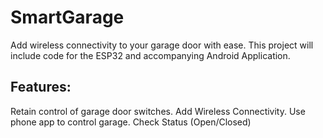 # SmartGarage
Add wireless connectivity to your garage door with ease. This project will include code for the ESP32 and accompanying Android Application.

## Features:
Retain control of garage door switches.
Add Wireless Connectivity.
Use phone app to control garage.
Check Status (Open/Closed)
